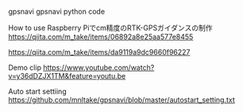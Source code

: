 gpsnavi
gpsnavi python code

How to use
Raspberry Piでcm精度のRTK-GPSガイダンスの制作
https://qiita.com/m_take/items/06892a8e25aa577e8455

https://qiita.com/m_take/items/da9119a9dc9660f96227

Demo clip
https://www.youtube.com/watch?v=y36dDZJX1TM&feature=youtu.be

Auto start settiing
https://github.com/mnltake/gpsnavi/blob/master/autostart_setting.txt
